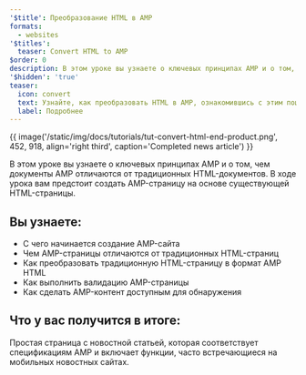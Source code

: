 ```yaml
---
'$title': Преобразование HTML в AMP
formats:
  - websites
'$titles':
  teaser: Convert HTML to AMP
$order: 0
description: В этом уроке вы узнаете о ключевых принципах AMP и о том, чем документы AMP отличаются от традиционных HTML-документов. В ходе урока...
'$hidden': 'true'
teaser:
  icon: convert
  text: Узнайте, как преобразовать HTML в AMP, ознакомившись с этим пошаговым уроком.
  label: Подробнее
---
```


{{ image('/static/img/docs/tutorials/tut-convert-html-end-product.png', 452, 918, align='right third', caption='Completed news article') }}

В этом уроке вы узнаете о ключевых принципах AMP и о том, чем документы AMP отличаются от традиционных HTML-документов. В ходе урока вам предстоит создать AMP-страницу на основе существующей HTML-страницы.

## Вы узнаете:

- С чего начинается создание AMP-сайта
- Чем AMP-страницы отличаются от традиционных HTML-страниц
- Как преобразовать традиционную HTML-страницу в формат AMP HTML
- Как выполнить валидацию AMP-страницы
- Как сделать AMP-контент доступным для обнаружения

## Что у вас получится в итоге:

Простая страница с новостной статьей, которая соответствует спецификациям AMP и включает функции, часто встречающиеся на мобильных новостных сайтах.
